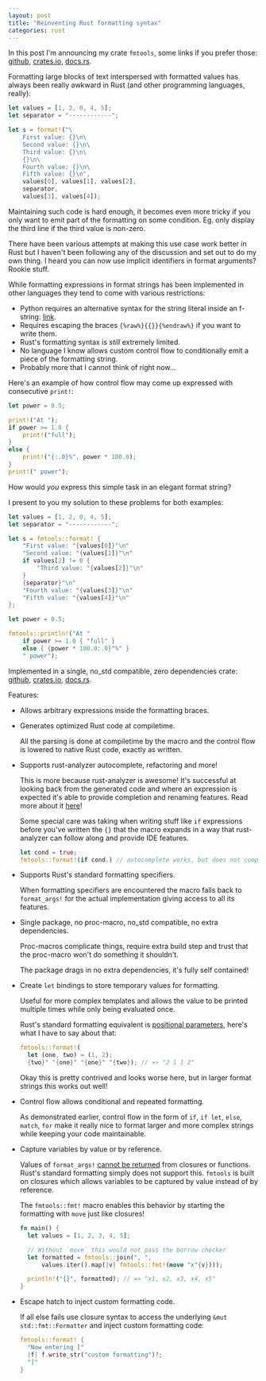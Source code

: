 ```yaml
---
layout: post
title: "Reinventing Rust formatting syntax"
categories: rust
---
```


In this post I'm announcing my crate `fmtools`, some links if you prefer those: [github](https://github.com/CasualX/fmtools), [crates.io](https://crates.io/crates/fmtools), [docs.rs](https://docs.rs/fmtools).

Formatting large blocks of text interspersed with formatted values has always been really awkward in Rust (and other programming languages, really):

```rust
let values = [1, 2, 0, 4, 5];
let separator = "------------";

let s = format!("\
	First value: {}\n\
	Second value: {}\n\
	Third value: {}\n\
	{}\n\
	Fourth value: {}\n\
	Fifth value: {}\n",
	values[0], values[1], values[2],
	separator,
	values[3], values[4]);
```

Maintaining such code is hard enough, it becomes even more tricky if you only want to emit part of the formatting on some condition. Eg. only display the third line if the third value is non-zero.

There have been various attempts at making this use case work better in Rust but I haven't been following any of the discussion and set out to do my own thing. I heard you can now use implicit identifiers in format arguments? Rookie stuff.

While formatting expressions in format strings has been implemented in other languages they tend to come with various restrictions:

* Python requires an alternative syntax for the string literal inside an f-string: [link](https://stackoverflow.com/questions/71627968/why-can-i-not-embed-a-string-literal-inside-an-f-string).
* Requires escaping the braces `{%raw%}{{}}{%endraw%}` if you want to write them.
* Rust's formatting syntax is _still_ extremely limited.
* No language I know allows custom control flow to conditionally emit a piece of the formatting string.
* Probably more that I cannot think of right now...

Here's an example of how control flow may come up expressed with consecutive `print!`:

```rust
let power = 0.5;

print!("At ");
if power >= 1.0 {
	print!("full");
}
else {
	print!("{:.0}%", power * 100.0);
}
print!(" power");
```

How would _you_ express this simple task in an elegant format string?

I present to you my solution to these problems for both examples:

```rust
let values = [1, 2, 0, 4, 5];
let separator = "------------";

let s = fmtools::format! {
	"First value: "{values[0]}"\n"
	"Second value: "{values[1]}"\n"
	if values[2] != 0 {
		"Third value: "{values[2]}"\n"
	}
	{separator}"\n"
	"Fourth value: "{values[3]}"\n"
	"Fifth value: "{values[4]}"\n"
};
```

```rust
let power = 0.5;

fmtools::println!("At "
	if power >= 1.0 { "full" }
	else { {power * 100.0:.0}"%" }
	" power");
```

Implemented in a single, no_std compatible, zero dependencies crate: [github](https://github.com/CasualX/fmtools), [crates.io](https://crates.io/crates/fmtools), [docs.rs](https://docs.rs/fmtools).

Features:

* Allows arbitrary expressions inside the formatting braces.

* Generates optimized Rust code at compiletime.

  All the parsing is done at compiletime by the macro and the control flow is lowered to native Rust code, exactly as written.

* Supports rust-analyzer autocomplete, refactoring and more!

  This is more because rust-analyzer is awesome! It's successful at looking back from the generated code and where an expression is expected it's able to provide completion and renaming features. Read more about it [here](https://rust-analyzer.github.io/blog/2021/11/21/ides-and-macros.html)!

  Some special care was taking when writing stuff like `if` expressions before you've written the `{}` that the macro expands in a way that rust-analyzer can follow along and provide IDE features.

  ```rust
  let cond = true;
  fmtools::format!(if cond.) // autocomplete works, but does not compile!
  ```

* Supports Rust's standard formatting specifiers.

  When formatting specifiers are encountered the macro falls back to `format_args!` for the actual implementation giving access to all its features.

* Single package, no proc-macro, no_std compatible, no extra dependencies.

  Proc-macros complicate things, require extra build step and trust that the proc-macro won't do something it shouldn't.

  The package drags in no extra dependencies, it's fully self contained!

* Create `let` bindings to store temporary values for formatting.

  Useful for more complex templates and allows the value to be printed multiple times while only being evaluated once.

  Rust's standard formatting equivalent is [positional parameters](https://doc.rust-lang.org/std/fmt/index.html#positional-parameters), here's what I have to say about that:

  ```rust
  fmtools::format!(
  	let (one, two) = (1, 2);
  	{two}" "{one}" "{one}" "{two}); // => "2 1 1 2"
  ```

  Okay this is pretty contrived and looks worse here, but in larger format strings this works out well!

* Control flow allows conditional and repeated formatting.

  As demonstrated earlier, control flow in the form of `if`, `if let`, `else`, `match`, `for` make it really nice to format larger and more complex strings while keeping your code maintainable.

* Capture variables by value or by reference.

  Values of `format_args!` [cannot be returned](https://users.rust-lang.org/t/why-cant-i-return-format-args-from-a-closure/39281) from closures or functions. Rust's standard formatting simply does not support this. `fmtools` is built on closures which allows variables to be captured by value instead of by reference.

  The `fmtools::fmt!` macro enables this behavior by starting the formatting with `move` just like closures!

  ```rust
  fn main() {
  	let values = [1, 2, 3, 4, 5];

  	// Without `move` this would not pass the borrow checker
  	let formatted = fmtools::join(", ",
  		values.iter().map(|v| fmtools::fmt!(move "x"{v})));

  	println!("{}", formatted); // => "x1, x2, x3, x4, x5"
  }
  ```

* Escape hatch to inject custom formatting code.

  If all else fails use closure syntax to access the underlying `&mut std::fmt::Formatter` and inject custom formatting code:

  ```rust
  fmtools::format! {
  	"Now entering ["
  	|f| f.write_str("custom formatting")?;
  	"]"
  }
  ```
